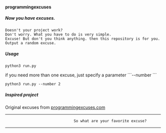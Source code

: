 #### programmingexcuses

##### Now you have excuses.

```
Doesn't your project work?
Don't worry. What you have to do is very simple.
Excuse! But don't you think anything. then this repository is for you.
Output a random excuse.
```

##### Usage
```
python3 run.py
```

if you need more than one excuse, just specify a parameter ´´´--number <int>´´´
```
python3 run.py --number 2
```


##### Inspired project
Original excuses from [programmingexcuses.com][1]


[1]: http://programmingexcuses.com


-------------------------------------------------------------------------------
                                   So what are your favorite excuse?
-------------------------------------------------------------------------------
